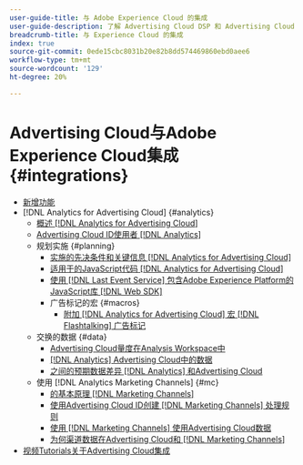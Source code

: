 ```yaml
---
user-guide-title: 与 Adobe Experience Cloud 的集成
user-guide-description: 了解 Advertising Cloud DSP 和 Advertising Cloud Search 与其他 Adobe Experience Cloud 产品和服务的集成。
breadcrumb-title: 与 Experience Cloud 的集成
index: true
source-git-commit: 0ede15cbc8031b20e82b8dd574469860ebd0aee6
workflow-type: tm+mt
source-wordcount: '129'
ht-degree: 20%

---
```



# Advertising Cloud与Adobe Experience Cloud集成 {#integrations}
<!--  and Adobe Experience Platform -->
<!--          + [Append [!DNL Analytics for Advertising Cloud] Macros to [!DNL Google Campaign Manager 360] Ad Tags](/help/integrations/analytics/macros-google-campaign-manager.md) -->

+ [新增功能](/help/integrations/home.md)
+ [!DNL Analytics for Advertising Cloud] {#analytics}
   + [概述 [!DNL Analytics for Advertising Cloud]](/help/integrations/analytics/overview.md)
   + [Advertising Cloud ID使用者 [!DNL Analytics]](/help/integrations/analytics/ids.md)
   + 规划实施 {#planning}
      + [实施的先决条件和关键信息 [!DNL Analytics for Advertising Cloud]](/help/integrations/analytics/prerequisites.md)
      + [适用于的JavaScript代码 [!DNL Analytics for Advertising Cloud]](/help/integrations/analytics/javascript.md)
      + [使用 [!DNL Last Event Service] 包含Adobe Experience Platform的JavaScript库 [!DNL Web SDK]](/help/integrations/analytics/web-sdk.md)
      + 广告标记的宏 {#macros}
         + [附加 [!DNL Analytics for Advertising Cloud] 宏 [!DNL Flashtalking] 广告标记](/help/integrations/analytics/macros-flashtalking.md)
   + 交换的数据 {#data}
      + [Advertising Cloud量度在Analysis Workspace中](/help/integrations/analytics/advertising-cloud-metrics-in-analytics.md)
      + [[!DNL Analytics] Advertising Cloud中的数据](/help/integrations/analytics/analytics-data-in-advertising-cloud.md)
      + [之间的预期数据差异 [!DNL Analytics] 和Advertising Cloud](/help/integrations/analytics/data-variances.md)
   + 使用 [!DNL Analytics Marketing Channels] {#mc}
      + [的基本原理 [!DNL Marketing Channels]](/help/integrations/analytics/marketing-channels/mc-overview.md)
      + [使用Advertising Cloud ID创建 [!DNL Marketing Channels] 处理规则](/help/integrations/analytics/marketing-channels/mc-ids.md)
      + [使用 [!DNL Marketing Channels] 使用Advertising Cloud数据](/help/integrations/analytics/marketing-channels/mc-ac-data.md)
      + [为何渠道数据在Advertising Cloud和 [!DNL Marketing Channels]](/help/integrations/analytics/marketing-channels/mc-data-variances.md)
+ [视频Tutorials关于Advertising Cloud集成](https://experienceleague.adobe.com/docs/advertising-cloud-learn/tutorials/overview.html)<!-- rename if the tutorials TOC structure changes -->
